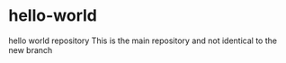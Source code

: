 # hello-world
hello world repository
This is the main repository
and not identical to the new branch


